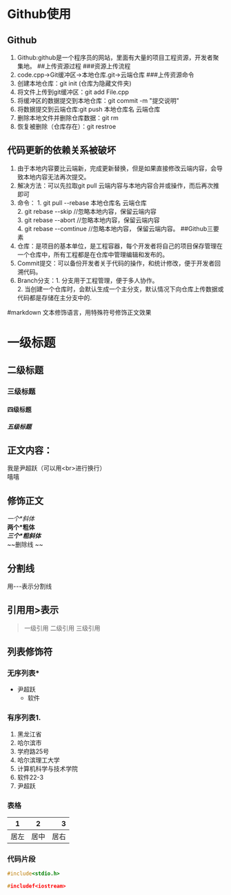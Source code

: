 # Github使用
## Github
1. Github:github是一个程序员的网站，里面有大量的项目工程资源，开发者聚集地。
##上传资源过程
###资源上传流程
1. code.cpp->Git缓冲区->本地仓库.git->云端仓库
###上传资源命令
1. 创建本地仓库：git init (仓库为隐藏文件夹)
2. 将文件上传到git缓冲区：git add File.cpp
3. 将缓冲区的数据提交到本地仓库：git commit -m "提交说明"
4. 将数据提交到云端仓库:git push 本地仓库名 云端仓库
5. 删除本地文件并删除仓库数据：git rm
6. 恢复被删除（仓库存在）：git restroe
## 代码更新的依赖关系被破坏
1. 由于本地内容要比云端新，完成更新替换，但是如果直接修改云端内容，会导致本地内容无法再次提交。
2. 解决方法：可以先拉取git pull 云端内容与本地内容合并或操作，而后再次推即可
3. 命令：
         1. git pull --rebase 本地仓库名 云端仓库<br>
         2. git rebase --skip //忽略本地内容，保留云端内容<br>
	 3. git rebase --abort //忽略本地内容，保留云端内容<br>
	 4. git rebase --comtinue //忽略本地内容， 保留云端内容。
##Github三要素
1. 仓库：是项目的基本单位，是工程容器，每个开发者将自己的项目保存管理在一个仓库中，所有工程都是在仓库中管理编辑和发布的。
2. Commit提交：可以备份开发者关于代码的操作，和统计修改，便于开发者回溯代码。
3. Branch分支：1. 分支用于工程管理，便于多人协作。<br>
               2. 当创建一个仓库时，会默认生成一个主分支，默认情况下向仓库上传数据或代码都是存储在主分支中的.


#markdown
文本修饰语言，用特殊符号修饰正文效果 <br>
# 一级标题
## 二级标题
### 三级标题
#### 四级标题
##### 五级标题

## 正文内容：
我是尹超跃（可以用\<br\>进行换行）<br>
嘻嘻
## 修饰正文
 *一个\*斜体*<br>
 **两个\*粗体**<br>
***三个\*粗斜体***<br>
~~删除线 ~~
## 分割线
用\-\-\-表示分割线
## 引用用\>表示
> 一级引用
> 二级引用
> 三级引用
## 列表修饰符
### 无序列表\*
* 尹超跃
  * 软件

### 有序列表1.
1. 黑龙江省
  1. 哈尔滨市
  2. 学府路25号
  3. 哈尔滨理工大学
2. 计算机科学与技术学院
  1. 软件22-3
  2. 尹超跃
### 表格
1|2|3|
--|:--:|--:
居左|居中| 居右
### 代码片段
```C
#include<stdio.h>
```

```cpp
#includef<iostream>


